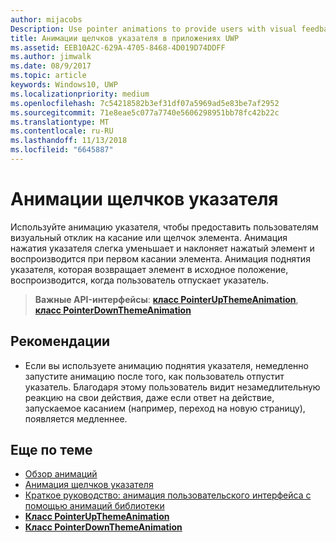```yaml
---
author: mijacobs
Description: Use pointer animations to provide users with visual feedback when the user taps on an item.
title: Анимации щелчков указателя в приложениях UWP
ms.assetid: EEB10A2C-629A-4705-8468-4D019D74DDFF
ms.author: jimwalk
ms.date: 08/9/2017
ms.topic: article
keywords: Windows10, UWP
ms.localizationpriority: medium
ms.openlocfilehash: 7c54218582b3ef31df07a5969ad5e83be7af2952
ms.sourcegitcommit: 71e8eae5c077a7740e5606298951bb78fc42b22c
ms.translationtype: MT
ms.contentlocale: ru-RU
ms.lasthandoff: 11/13/2018
ms.locfileid: "6645887"
---
```

# <a name="pointer-click-animations"></a>Анимации щелчков указателя



Используйте анимацию указателя, чтобы предоставить пользователям визуальный отклик на касание или щелчок элемента. Анимация нажатия указателя слегка уменьшает и наклоняет нажатый элемент и воспроизводится при первом касании элемента. Анимация поднятия указателя, которая возвращает элемент в исходное положение, воспроизводится, когда пользователь отпускает указатель.


> **Важные API-интерфейсы**: [**класс PointerUpThemeAnimation**](https://msdn.microsoft.com/library/windows/apps/hh969168), [**класс PointerDownThemeAnimation**](https://msdn.microsoft.com/library/windows/apps/hh969164)


## <a name="dos-and-donts"></a>Рекомендации

-   Если вы используете анимацию поднятия указателя, немедленно запустите анимацию после того, как пользователь отпустит указатель. Благодаря этому пользователь видит незамедлительную реакцию на свои действия, даже если ответ на действие, запускаемое касанием (например, переход на новую страницу), появляется медленнее.

## <a name="related-articles"></a>Еще по теме

* [Обзор анимаций](https://msdn.microsoft.com/library/windows/apps/mt187350)
* [Анимация щелчков указателя](https://msdn.microsoft.com/library/windows/apps/xaml/jj649432)
* [Краткое руководство: анимация пользовательского интерфейса с помощью анимаций библиотеки](https://msdn.microsoft.com/library/windows/apps/xaml/hh452703)
* [**Класс PointerUpThemeAnimation**](https://msdn.microsoft.com/library/windows/apps/hh969168)
* [**Класс PointerDownThemeAnimation**](https://msdn.microsoft.com/library/windows/apps/hh969164)

 

 




